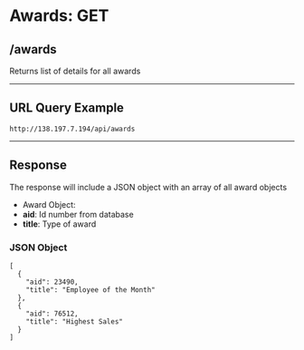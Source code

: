 # Awards: GET

## /awards

Returns list of details for all awards

---

## URL Query Example

```
http://138.197.7.194/api/awards
```

---

## Response

The response will include a JSON object with an array of all award objects

- Award Object:
 - **aid**: Id number from database
 - **title**: Type of award

### JSON Object

```
[
  {
    "aid": 23490,
    "title": "Employee of the Month"
  },
  {
    "aid": 76512,
	"title": "Highest Sales"
  }
]
```

